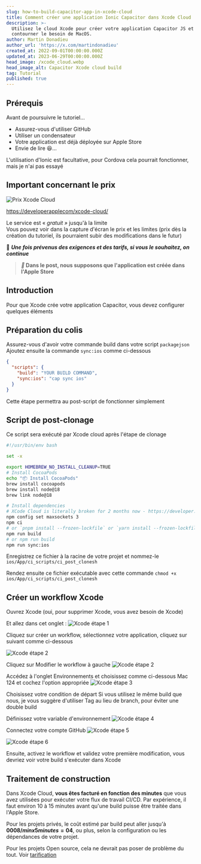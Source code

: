 ```yaml
---
slug: how-to-build-capacitor-app-in-xcode-cloud
title: Comment créer une application Ionic Capacitor dans Xcode Cloud
description: >-
  Utilisez le cloud Xcode pour créer votre application Capacitor JS et
  contourner le besoin de MacOS.
author: Martin Donadieu
author_url: 'https://x.com/martindonadieu'
created_at: 2022-09-01T00:00:00.000Z
updated_at: 2023-06-29T00:00:00.000Z
head_image: /xcode_cloud.webp
head_image_alt: Capacitor Xcode cloud build
tag: Tutorial
published: true
---
```


## Prérequis

Avant de poursuivre le tutoriel…

- Assurez-vous d'utiliser GitHub
- Utiliser un condensateur
- Votre application est déjà déployée sur Apple Store
- Envie de lire 😆…

L'utilisation d'Ionic est facultative, pour Cordova cela pourrait fonctionner, mais je n'ai pas essayé

## Important concernant le prix

![Prix Xcode Cloud](/xcode_cloud_pricewebp)

[https://developerapplecom/xcode-cloud/](https://developerapplecom/xcode-cloud/)

Le service est « _gratuit »_ jusqu'à la limite  
Vous pouvez voir dans la capture d'écran le prix et les limites (prix dès la création du tutoriel, ils pourraient subir des modifications dans le futur)

🔴 **_Une fois prévenus des exigences et des tarifs, si vous le souhaitez, on continue_**

> **_📣_ Dans le post, nous supposons que l'application est créée dans l'Apple Store**

## Introduction

Pour que Xcode crée votre application Capacitor, vous devez configurer quelques éléments

## Préparation du colis

Assurez-vous d'avoir votre commande build dans votre script `packagejson`
Ajoutez ensuite la commande `sync:ios` comme ci-dessous

```json
{
  "scripts": {
    "build": "YOUR BUILD COMMAND",
    "sync:ios": "cap sync ios"
  }
}
```
Cette étape permettra au post-script de fonctionner simplement

## Script de post-clonage
Ce script sera exécuté par Xcode cloud après l'étape de clonage

```bash
#!/usr/bin/env bash

set -x

export HOMEBREW_NO_INSTALL_CLEANUP=TRUE
# Install CocoaPods
echo "📦 Install CocoaPods"
brew install cocoapods
brew install node@18
brew link node@18

# Install dependencies
# XCode Cloud is literally broken for 2 months now - https://developer.apple.com/forums/thread/738136?answerId=774510022#774510022
npm config set maxsockets 3
npm ci
# or `pnpm install --frozen-lockfile` or `yarn install --frozen-lockfile` or bun install
npm run build 
# or npm run build
npm run sync:ios
```

Enregistrez ce fichier à la racine de votre projet et nommez-le `ios/App/ci_scripts/ci_post_clonesh`

Rendez ensuite ce fichier exécutable avec cette commande `chmod +x ios/App/ci_scripts/ci_post_clonesh`

## Créer un workflow Xcode

Ouvrez Xcode (oui, pour supprimer Xcode, vous avez besoin de Xcode)

Et allez dans cet onglet :
![Xcode étape 1](/xcode_step_1webp)

Cliquez sur créer un workflow, sélectionnez votre application, cliquez sur suivant comme ci-dessous

![Xcode étape 2](/xcode_step_2webp)

Cliquez sur Modifier le workflow à gauche
![Xcode étape 2](/xcode_step_3webp)

Accédez à l'onglet Environnements et choisissez comme ci-dessous Mac 124 et cochez l'option appropriée
![Xcode étape 3](/xcode_step_3webp)

Choisissez votre condition de départ
Si vous utilisez le même build que nous, je vous suggère d'utiliser Tag au lieu de branch, pour éviter une double build

Définissez votre variable d'environnement
![Xcode étape 4](/xcode_step_4webp)

Connectez votre compte GitHub
![Xcode étape 5](/xcode_step_5webp)

![Xcode étape 6](/xcode_step_6webp)


Ensuite, activez le workflow et validez votre première modification, vous devriez voir votre build s'exécuter dans Xcode

## **Traitement de construction**

Dans Xcode Cloud, **vous êtes facturé en fonction des minutes** que vous avez utilisées pour exécuter votre flux de travail CI/CD. Par expérience, il faut environ 10 à 15 minutes avant qu'une build puisse être traitée dans l'Apple Store.

Pour les projets privés, le coût estimé par build peut aller jusqu'à **0008$/min x 5 minutes = 04$**, ou plus, selon la configuration ou les dépendances de votre projet.

Pour les projets Open source, cela ne devrait pas poser de problème du tout. Voir [tarification](https://githubcom/pricing/)